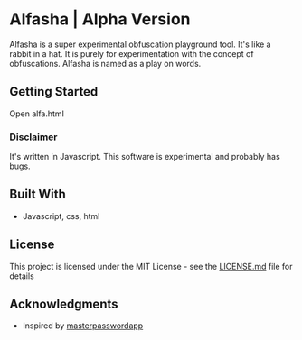 # Alfasha | Alpha Version

Alfasha is a super experimental obfuscation playground tool. It's like a rabbit in a hat. It is purely for experimentation with the concept of obfuscations. Alfasha is named as a play on words.

## Getting Started

Open alfa.html

### Disclaimer

It's written in Javascript. This software is experimental and probably has bugs. 

## Built With

* Javascript, css, html

## License

This project is licensed under the MIT License - see the [LICENSE.md](LICENSE.md) file for details

## Acknowledgments

* Inspired by [masterpasswordapp](https://masterpassword.app) 

